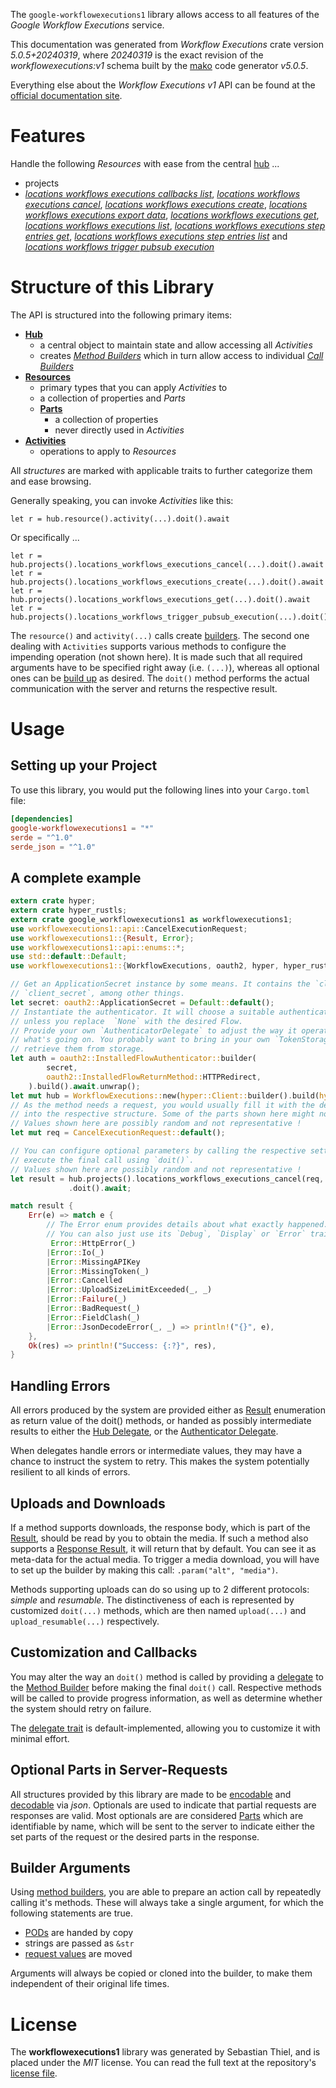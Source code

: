 <!---
DO NOT EDIT !
This file was generated automatically from 'src/generator/templates/api/README.md.mako'
DO NOT EDIT !
-->
The `google-workflowexecutions1` library allows access to all features of the *Google Workflow Executions* service.

This documentation was generated from *Workflow Executions* crate version *5.0.5+20240319*, where *20240319* is the exact revision of the *workflowexecutions:v1* schema built by the [mako](http://www.makotemplates.org/) code generator *v5.0.5*.

Everything else about the *Workflow Executions* *v1* API can be found at the
[official documentation site](https://cloud.google.com/workflows).
# Features

Handle the following *Resources* with ease from the central [hub](https://docs.rs/google-workflowexecutions1/5.0.5+20240319/google_workflowexecutions1/WorkflowExecutions) ...

* projects
 * [*locations workflows executions callbacks list*](https://docs.rs/google-workflowexecutions1/5.0.5+20240319/google_workflowexecutions1/api::ProjectLocationWorkflowExecutionCallbackListCall), [*locations workflows executions cancel*](https://docs.rs/google-workflowexecutions1/5.0.5+20240319/google_workflowexecutions1/api::ProjectLocationWorkflowExecutionCancelCall), [*locations workflows executions create*](https://docs.rs/google-workflowexecutions1/5.0.5+20240319/google_workflowexecutions1/api::ProjectLocationWorkflowExecutionCreateCall), [*locations workflows executions export data*](https://docs.rs/google-workflowexecutions1/5.0.5+20240319/google_workflowexecutions1/api::ProjectLocationWorkflowExecutionExportDataCall), [*locations workflows executions get*](https://docs.rs/google-workflowexecutions1/5.0.5+20240319/google_workflowexecutions1/api::ProjectLocationWorkflowExecutionGetCall), [*locations workflows executions list*](https://docs.rs/google-workflowexecutions1/5.0.5+20240319/google_workflowexecutions1/api::ProjectLocationWorkflowExecutionListCall), [*locations workflows executions step entries get*](https://docs.rs/google-workflowexecutions1/5.0.5+20240319/google_workflowexecutions1/api::ProjectLocationWorkflowExecutionStepEntryGetCall), [*locations workflows executions step entries list*](https://docs.rs/google-workflowexecutions1/5.0.5+20240319/google_workflowexecutions1/api::ProjectLocationWorkflowExecutionStepEntryListCall) and [*locations workflows trigger pubsub execution*](https://docs.rs/google-workflowexecutions1/5.0.5+20240319/google_workflowexecutions1/api::ProjectLocationWorkflowTriggerPubsubExecutionCall)




# Structure of this Library

The API is structured into the following primary items:

* **[Hub](https://docs.rs/google-workflowexecutions1/5.0.5+20240319/google_workflowexecutions1/WorkflowExecutions)**
    * a central object to maintain state and allow accessing all *Activities*
    * creates [*Method Builders*](https://docs.rs/google-workflowexecutions1/5.0.5+20240319/google_workflowexecutions1/client::MethodsBuilder) which in turn
      allow access to individual [*Call Builders*](https://docs.rs/google-workflowexecutions1/5.0.5+20240319/google_workflowexecutions1/client::CallBuilder)
* **[Resources](https://docs.rs/google-workflowexecutions1/5.0.5+20240319/google_workflowexecutions1/client::Resource)**
    * primary types that you can apply *Activities* to
    * a collection of properties and *Parts*
    * **[Parts](https://docs.rs/google-workflowexecutions1/5.0.5+20240319/google_workflowexecutions1/client::Part)**
        * a collection of properties
        * never directly used in *Activities*
* **[Activities](https://docs.rs/google-workflowexecutions1/5.0.5+20240319/google_workflowexecutions1/client::CallBuilder)**
    * operations to apply to *Resources*

All *structures* are marked with applicable traits to further categorize them and ease browsing.

Generally speaking, you can invoke *Activities* like this:

```Rust,ignore
let r = hub.resource().activity(...).doit().await
```

Or specifically ...

```ignore
let r = hub.projects().locations_workflows_executions_cancel(...).doit().await
let r = hub.projects().locations_workflows_executions_create(...).doit().await
let r = hub.projects().locations_workflows_executions_get(...).doit().await
let r = hub.projects().locations_workflows_trigger_pubsub_execution(...).doit().await
```

The `resource()` and `activity(...)` calls create [builders][builder-pattern]. The second one dealing with `Activities`
supports various methods to configure the impending operation (not shown here). It is made such that all required arguments have to be
specified right away (i.e. `(...)`), whereas all optional ones can be [build up][builder-pattern] as desired.
The `doit()` method performs the actual communication with the server and returns the respective result.

# Usage

## Setting up your Project

To use this library, you would put the following lines into your `Cargo.toml` file:

```toml
[dependencies]
google-workflowexecutions1 = "*"
serde = "^1.0"
serde_json = "^1.0"
```

## A complete example

```Rust
extern crate hyper;
extern crate hyper_rustls;
extern crate google_workflowexecutions1 as workflowexecutions1;
use workflowexecutions1::api::CancelExecutionRequest;
use workflowexecutions1::{Result, Error};
use workflowexecutions1::api::enums::*;
use std::default::Default;
use workflowexecutions1::{WorkflowExecutions, oauth2, hyper, hyper_rustls, chrono, FieldMask};

// Get an ApplicationSecret instance by some means. It contains the `client_id` and
// `client_secret`, among other things.
let secret: oauth2::ApplicationSecret = Default::default();
// Instantiate the authenticator. It will choose a suitable authentication flow for you,
// unless you replace  `None` with the desired Flow.
// Provide your own `AuthenticatorDelegate` to adjust the way it operates and get feedback about
// what's going on. You probably want to bring in your own `TokenStorage` to persist tokens and
// retrieve them from storage.
let auth = oauth2::InstalledFlowAuthenticator::builder(
        secret,
        oauth2::InstalledFlowReturnMethod::HTTPRedirect,
    ).build().await.unwrap();
let mut hub = WorkflowExecutions::new(hyper::Client::builder().build(hyper_rustls::HttpsConnectorBuilder::new().with_native_roots().unwrap().https_or_http().enable_http1().build()), auth);
// As the method needs a request, you would usually fill it with the desired information
// into the respective structure. Some of the parts shown here might not be applicable !
// Values shown here are possibly random and not representative !
let mut req = CancelExecutionRequest::default();

// You can configure optional parameters by calling the respective setters at will, and
// execute the final call using `doit()`.
// Values shown here are possibly random and not representative !
let result = hub.projects().locations_workflows_executions_cancel(req, "name")
             .doit().await;

match result {
    Err(e) => match e {
        // The Error enum provides details about what exactly happened.
        // You can also just use its `Debug`, `Display` or `Error` traits
         Error::HttpError(_)
        |Error::Io(_)
        |Error::MissingAPIKey
        |Error::MissingToken(_)
        |Error::Cancelled
        |Error::UploadSizeLimitExceeded(_, _)
        |Error::Failure(_)
        |Error::BadRequest(_)
        |Error::FieldClash(_)
        |Error::JsonDecodeError(_, _) => println!("{}", e),
    },
    Ok(res) => println!("Success: {:?}", res),
}

```
## Handling Errors

All errors produced by the system are provided either as [Result](https://docs.rs/google-workflowexecutions1/5.0.5+20240319/google_workflowexecutions1/client::Result) enumeration as return value of
the doit() methods, or handed as possibly intermediate results to either the
[Hub Delegate](https://docs.rs/google-workflowexecutions1/5.0.5+20240319/google_workflowexecutions1/client::Delegate), or the [Authenticator Delegate](https://docs.rs/yup-oauth2/*/yup_oauth2/trait.AuthenticatorDelegate.html).

When delegates handle errors or intermediate values, they may have a chance to instruct the system to retry. This
makes the system potentially resilient to all kinds of errors.

## Uploads and Downloads
If a method supports downloads, the response body, which is part of the [Result](https://docs.rs/google-workflowexecutions1/5.0.5+20240319/google_workflowexecutions1/client::Result), should be
read by you to obtain the media.
If such a method also supports a [Response Result](https://docs.rs/google-workflowexecutions1/5.0.5+20240319/google_workflowexecutions1/client::ResponseResult), it will return that by default.
You can see it as meta-data for the actual media. To trigger a media download, you will have to set up the builder by making
this call: `.param("alt", "media")`.

Methods supporting uploads can do so using up to 2 different protocols:
*simple* and *resumable*. The distinctiveness of each is represented by customized
`doit(...)` methods, which are then named `upload(...)` and `upload_resumable(...)` respectively.

## Customization and Callbacks

You may alter the way an `doit()` method is called by providing a [delegate](https://docs.rs/google-workflowexecutions1/5.0.5+20240319/google_workflowexecutions1/client::Delegate) to the
[Method Builder](https://docs.rs/google-workflowexecutions1/5.0.5+20240319/google_workflowexecutions1/client::CallBuilder) before making the final `doit()` call.
Respective methods will be called to provide progress information, as well as determine whether the system should
retry on failure.

The [delegate trait](https://docs.rs/google-workflowexecutions1/5.0.5+20240319/google_workflowexecutions1/client::Delegate) is default-implemented, allowing you to customize it with minimal effort.

## Optional Parts in Server-Requests

All structures provided by this library are made to be [encodable](https://docs.rs/google-workflowexecutions1/5.0.5+20240319/google_workflowexecutions1/client::RequestValue) and
[decodable](https://docs.rs/google-workflowexecutions1/5.0.5+20240319/google_workflowexecutions1/client::ResponseResult) via *json*. Optionals are used to indicate that partial requests are responses
are valid.
Most optionals are are considered [Parts](https://docs.rs/google-workflowexecutions1/5.0.5+20240319/google_workflowexecutions1/client::Part) which are identifiable by name, which will be sent to
the server to indicate either the set parts of the request or the desired parts in the response.

## Builder Arguments

Using [method builders](https://docs.rs/google-workflowexecutions1/5.0.5+20240319/google_workflowexecutions1/client::CallBuilder), you are able to prepare an action call by repeatedly calling it's methods.
These will always take a single argument, for which the following statements are true.

* [PODs][wiki-pod] are handed by copy
* strings are passed as `&str`
* [request values](https://docs.rs/google-workflowexecutions1/5.0.5+20240319/google_workflowexecutions1/client::RequestValue) are moved

Arguments will always be copied or cloned into the builder, to make them independent of their original life times.

[wiki-pod]: http://en.wikipedia.org/wiki/Plain_old_data_structure
[builder-pattern]: http://en.wikipedia.org/wiki/Builder_pattern
[google-go-api]: https://github.com/google/google-api-go-client

# License
The **workflowexecutions1** library was generated by Sebastian Thiel, and is placed
under the *MIT* license.
You can read the full text at the repository's [license file][repo-license].

[repo-license]: https://github.com/Byron/google-apis-rsblob/main/LICENSE.md

